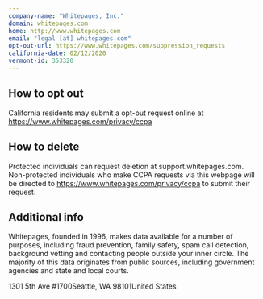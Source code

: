 ```yaml
---
company-name: "Whitepages, Inc."
domain: whitepages.com
home: http://www.whitepages.com
email: "legal [at] whitepages.com"
opt-out-url: https://www.whitepages.com/suppression_requests
california-date: 02/12/2020
vermont-id: 353320
---
```

## How to opt out


California residents may submit a opt-out request online at https://www.whitepages.com/privacy/ccpa

## How to delete


Protected individuals can request deletion at support.whitepages.com. Non-protected individuals who make CCPA requests via this webpage will be directed to https://www.whitepages.com/privacy/ccpa to submit their request.

## Additional info


Whitepages, founded in 1996, makes data available for a number of purposes, including fraud prevention, family safety, spam call detection, background vetting and contacting people outside your inner circle. The majority of this data originates from public sources, including government agencies and state and local courts.

1301 5th Ave #1700Seattle, WA 98101United States














